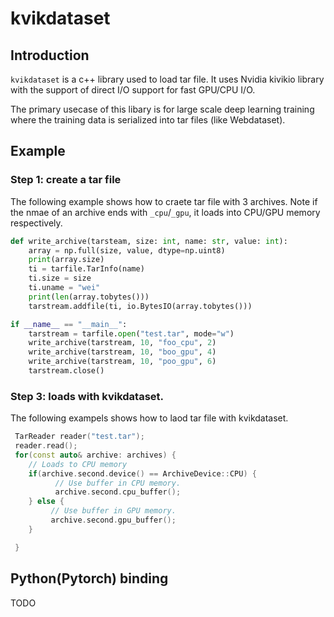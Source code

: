 # kvikdataset

## Introduction
`kvikdataset` is a c++ library used to load tar file. It uses Nvidia kivikio library with the support of direct I/O support for fast GPU/CPU I/O.

The primary usecase of this libary is for large scale deep learning training where the training data is serialized into tar files (like Webdataset).

## Example
### Step 1: create a tar file
The following example shows how to craete tar file with 3 archives. Note if the nmae of an archive ends with `_cpu`/`_gpu`, it loads into CPU/GPU memory respectively. 
```python
def write_archive(tarsteam, size: int, name: str, value: int):
    array = np.full(size, value, dtype=np.uint8)
    print(array.size)
    ti = tarfile.TarInfo(name)
    ti.size = size
    ti.uname = "wei"
    print(len(array.tobytes()))
    tarstream.addfile(ti, io.BytesIO(array.tobytes()))

if __name__ == "__main__":
    tarstream = tarfile.open("test.tar", mode="w")
    write_archive(tarstream, 10, "foo_cpu", 2)
    write_archive(tarstream, 10, "boo_gpu", 4)
    write_archive(tarstream, 10, "poo_gpu", 6)
    tarstream.close()
```

### Step 3: loads with kvikdataset.
The following exampels shows how to laod tar file with kvikdataset.
```c++
 TarReader reader("test.tar");
 reader.read();
 for(const auto& archive: archives) {
    // Loads to CPU memory
    if(archive.second.device() == ArchiveDevice::CPU) {
          // Use buffer in CPU memory.
          archive.second.cpu_buffer();
    } else {
         // Use buffer in GPU memory.
         archive.second.gpu_buffer();
    }

 }
```
## Python(Pytorch) binding
TODO